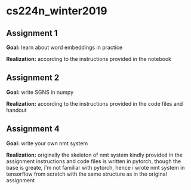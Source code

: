 # cs224n_winter2019

## Assignment 1
**Goal:** learn about word embeddings in practice

**Realization:** according to the instructions provided in the notebook

## Assignment 2
**Goal:** write SGNS in numpy

**Realization:** according to the instructions provided in the code files and handout

## Assignment 4
**Goal:** write your own nmt system

**Realization:** originally the skeleton of nmt system kindly provided in the assignment instructions and code files is written in pytorch, though the base is greate, i'm not familiar with pytorch, hence i wrote nmt system in tensorflow from scratch with the same structure as in the original assignment
